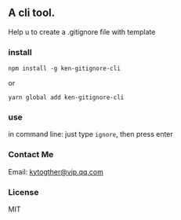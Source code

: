 ## A cli tool.

Help u to create a .gitignore file with template

### install

`npm install -g ken-gitignore-cli`

or

`yarn global add ken-gitignore-cli`

### use

in command line: just type `ignore`, then press enter

### Contact Me
Email: kytogther@vip.qq.com

### License
MIT
